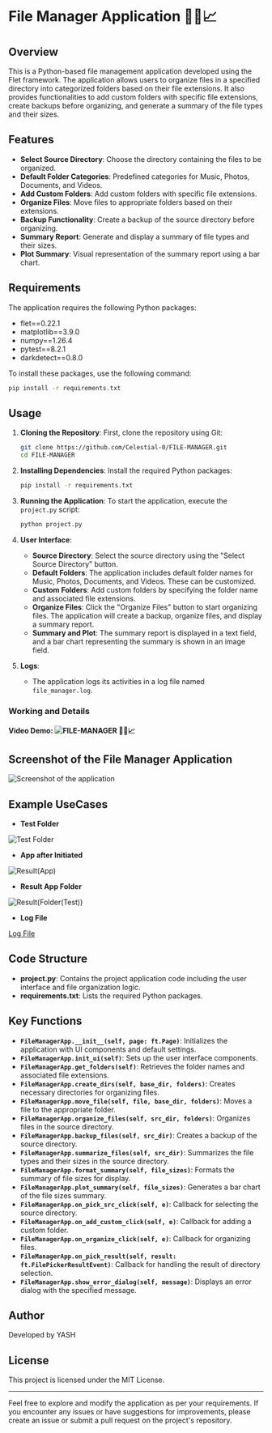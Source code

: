 # File Manager Application 📂📄📈

## Overview

This is a Python-based file management application developed using the Flet framework. The application allows users to organize files in a specified directory into categorized folders based on their file extensions. It also provides functionalities to add custom folders with specific file extensions, create backups before organizing, and generate a summary of the file types and their sizes.

## Features

- **Select Source Directory**: Choose the directory containing the files to be organized.
- **Default Folder Categories**: Predefined categories for Music, Photos, Documents, and Videos.
- **Add Custom Folders**: Add custom folders with specific file extensions.
- **Organize Files**: Move files to appropriate folders based on their extensions.
- **Backup Functionality**: Create a backup of the source directory before organizing.
- **Summary Report**: Generate and display a summary of file types and their sizes.
- **Plot Summary**: Visual representation of the summary report using a bar chart.

## Requirements

The application requires the following Python packages:

- flet==0.22.1
- matplotlib==3.9.0
- numpy==1.26.4
- pytest==8.2.1
- darkdetect==0.8.0

To install these packages, use the following command:

```bash
pip install -r requirements.txt
```

## Usage

1. **Cloning the Repository**:
   First, clone the repository using Git:

   ```bash
   git clone https://github.com/Celestial-0/FILE-MANAGER.git
   cd FILE-MANAGER
   ```

2. **Installing Dependencies**:
   Install the required Python packages:

   ```bash
   pip install -r requirements.txt
   ```

3. **Running the Application**:
   To start the application, execute the `project.py` script:

   ```bash
   python project.py
   ```

4. **User Interface**:
   - **Source Directory**: Select the source directory using the "Select Source Directory" button.
   - **Default Folders**: The application includes default folder names for Music, Photos, Documents, and Videos. These can be customized.
   - **Custom Folders**: Add custom folders by specifying the folder name and associated file extensions.
   - **Organize Files**: Click the "Organize Files" button to start organizing files. The application will create a backup, organize files, and display a summary report.
   - **Summary and Plot**: The summary report is displayed in a text field, and a bar chart representing the summary is shown in an image field.

5. **Logs**:
   - The application logs its activities in a log file named `file_manager.log`.

### Working and Details

#### Video Demo: ![FILE-MANAGER 📂📄📈](https://youtu.be/N5y7y4f_V-g)

## Screenshot of the File Manager Application

![Screenshot of the application](./assets/ss/Screenshot%202024-05-22%20071713.png)

## Example UseCases

- **Test Folder**

![Test Folder](./assets/ss/Screenshot%202024-05-22%20071820.png)

- **App after Initiated**

![Result(App)](./assets/ss/Screenshot%202024-05-22%20071902.png)

- **Result App Folder**

![Result(Folder(Test))](./assets/ss/Screenshot%202024-05-22%20071908.png)

- **Log File**

[Log File](./assets/ss/file_manager.log)

## Code Structure

- **project.py**: Contains the project application code including the user interface and file organization logic.
- **requirements.txt**: Lists the required Python packages.

## Key Functions

- **`FileManagerApp.__init__(self, page: ft.Page)`**: Initializes the application with UI components and default settings.
- **`FileManagerApp.init_ui(self)`**: Sets up the user interface components.
- **`FileManagerApp.get_folders(self)`**: Retrieves the folder names and associated file extensions.
- **`FileManagerApp.create_dirs(self, base_dir, folders)`**: Creates necessary directories for organizing files.
- **`FileManagerApp.move_file(self, file, base_dir, folders)`**: Moves a file to the appropriate folder.
- **`FileManagerApp.organize_files(self, src_dir, folders)`**: Organizes files in the source directory.
- **`FileManagerApp.backup_files(self, src_dir)`**: Creates a backup of the source directory.
- **`FileManagerApp.summarize_files(self, src_dir)`**: Summarizes the file types and their sizes in the source directory.
- **`FileManagerApp.format_summary(self, file_sizes)`**: Formats the summary of file sizes for display.
- **`FileManagerApp.plot_summary(self, file_sizes)`**: Generates a bar chart of the file sizes summary.
- **`FileManagerApp.on_pick_src_click(self, e)`**: Callback for selecting the source directory.
- **`FileManagerApp.on_add_custom_click(self, e)`**: Callback for adding a custom folder.
- **`FileManagerApp.on_organize_click(self, e)`**: Callback for organizing files.
- **`FileManagerApp.on_pick_result(self, result: ft.FilePickerResultEvent)`**: Callback for handling the result of directory selection.
- **`FileManagerApp.show_error_dialog(self, message)`**: Displays an error dialog with the specified message.

## Author

Developed by YASH

## License

This project is licensed under the MIT License.

---

Feel free to explore and modify the application as per your requirements. If you encounter any issues or have suggestions for improvements, please create an issue or submit a pull request on the project's repository.

